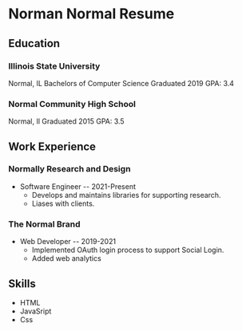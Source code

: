 
# Norman Normal Resume
  
## Education

### Illinois State University
Normal, IL
Bachelors of Computer Science 
Graduated 2019
GPA: 3.4


### Normal Community High School
Normal, Il
Graduated 2015
GPA: 3.5

## Work Experience

### Normally Research and Design

- Software Engineer -- 2021-Present
  - Develops and maintains libraries for supporting research.
  - Liases with clients.

### The Normal Brand

- Web Developer -- 2019-2021
  - Implemented OAuth login process to support Social Login.
  - Added web analytics
## Skills

- HTML
- JavaSript
- Css
